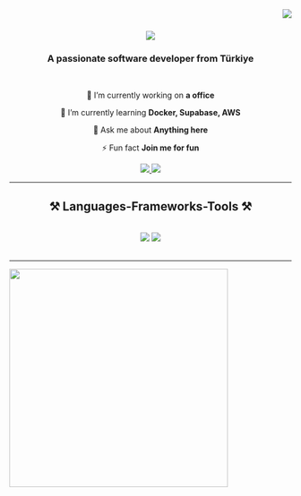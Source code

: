 <img align="right" src="https://visitor-badge.laobi.icu/badge?page_id=talhaciftci.talhaciftci" />

<h1 align="center">
    <img src="https://readme-typing-svg.herokuapp.com/?font=Righteous&size=35&center=true&vCenter=true&width=500&height=70&duration=4000&lines=Hi+There!+👋;+I'm+Talha+Çiftçi!;" />
</h1>

<h3 align="center">A passionate software developer from Türkiye </h3>

<br/>

<div align="center">
 
 🔭 I’m currently working on **a office**
 
 🌱 I’m currently learning **Docker, Supabase, AWS**

💬 Ask me about **Anything here**

⚡ Fun fact **Join me for fun**

 </div>
 
<div align="center"> 
  <a href="mailto:talhaciftci0816@gmail.com">
    <img src="https://img.shields.io/badge/Gmail-333333?style=for-the-badge&logo=gmail&logoColor=red" />
  </a>
  <a href="https://www.linkedin.com/in/talha-%C3%A7ift%C3%A7i-a172312a0/" target="_blank">
    <img src="https://img.shields.io/badge/LinkedIn-0077B5?style=for-the-badge&logo=linkedin&logoColor=white" target="_blank" />
  </a>
 <!-- sqlite, safari, google-chrome are other good icon options -->
  </a>
</div>
 <hr/>
 
<h2 align="center">⚒️ Languages-Frameworks-Tools ⚒️</h2>
<br/>
<div align="center">
    <img src="https://skillicons.dev/icons?i=bootstrap,html,css,javascript,github,git" />
    <img src="https://skillicons.dev/icons?i=python,vscode,c" /><br>
</div>

<br/>
<hr/>
  <img width=390 src="https://github-readme-streak-stats-salesp07.vercel.app?user=talhaciftci&theme=dark&hide_border=YANLI%C5%9E)](https://git.io/streak-stats"/>
